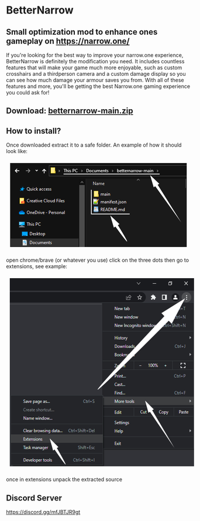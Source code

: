 # BetterNarrow

## Small optimization mod to enhance ones gameplay on https://narrow.one/

If you're looking for the best way to improve your narrow.one experience, BetterNarrow is definitely the modification you need. It includes countless features that will make your game much more enjoyable, such as custom crosshairs and a thirdperson camera and a custom damage display so you can see how much damage your armour saves you from. With all of these features and more, you'll be getting the best Narrow.one gaming experience you could ask for!

## Download: [betternarrow-main.zip](https://github.com/Laamy/betternarrow/archive/refs/heads/main.zip)

## How to install?
Once downloaded extract it to a safe folder. An example of how it should look like:
<p align="center">
  <img width="483" height="229" style="margin: 10px;" src="https://raw.githubusercontent.com/Selkensy/betternarrowimages/master/Screenshot001.png">
</p>
open chrome/brave (or whatever you use) click on the three dots then go to extensions, see example:
</br>
<p align="center">
  <img width="535" height="513" style="margin: 10px;" src="https://raw.githubusercontent.com/Selkensy/betternarrowimages/master/Screenshot002.png">
</p>
once in extensions unpack the extracted source

## Discord Server
https://discord.gg/mfJBTJR9gt
